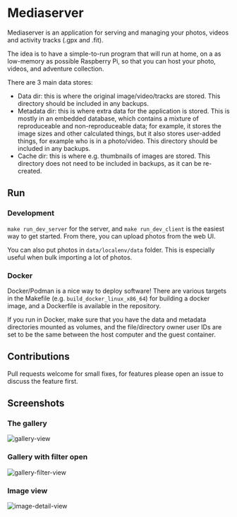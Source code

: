 # Mediaserver

Mediaserver is an application for serving and managing your photos, videos and activity tracks (.gpx and .fit).

The idea is to have a simple-to-run program that will run at home, on a as low-memory as possible Raspberry Pi, so that you can host your photo, videos, and adventure collection.

There are 3 main data stores:

- Data dir: this is where the original image/video/tracks are stored. This directory should be included in any backups.
- Metadata dir: this is where extra data for the application is stored. This is mostly in an embedded database, which contains a mixture of reproduceable and non-reproduceable data; for example, it stores the image sizes and other calculated things, but it also stores user-added things, for example who is in a photo/video. This directory should be included in any backups.
- Cache dir: this is where e.g. thumbnails of images are stored. This directory does not need to be included in backups, as it can be re-created.

## Run

### Development

`make run_dev_server` for the server, and `make run_dev_client` is the easiest way to get started. From there, you can upload photos from the web UI.

You can also put photos in `data/localenv/data` folder. This is especially useful when bulk importing a lot of photos.

### Docker

Docker/Podman is a nice way to deploy software! There are various targets in the Makefile (e.g. `build_docker_linux_x86_64`) for building a docker image, and a Dockerfile is available in the repository.

If you run in Docker, make sure that you have the data and metadata directories mounted as volumes, and the file/directory owner user IDs are set to be the same between the host computer and the guest container.

## Contributions

Pull requests welcome for small fixes, for features please open an issue to discuss the feature first.

## Screenshots

### The gallery

![gallery-view](https://user-images.githubusercontent.com/4579573/185333119-880d3a9c-0cbb-4d5b-910c-7a702188f2af.png)

### Gallery with filter open

![gallery-filter-view](https://user-images.githubusercontent.com/4579573/185333147-b06f842c-5a26-4d7e-8a30-3357f36afa5c.png)

### Image view

![image-detail-view](https://user-images.githubusercontent.com/4579573/184879316-19143ac3-45f7-42df-8f9a-459467bdc65c.png)
